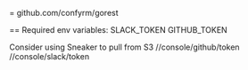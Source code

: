 = github.com/confyrm/gorest

== Required env variables:
SLACK_TOKEN
GITHUB_TOKEN

Consider using Sneaker to pull from S3
/<env>/console/github/token
/<env>/console/slack/token
